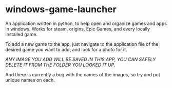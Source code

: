 # windows-game-launcher
An application written in python, to help open and organize games and apps in windows. Works for steam, origins, Epic Games, and every locally installed game.

To add a new game to the app, just navigate to the application file of the desired game you want to add, and look for a photo for it.


*ANY IMAGE YOU ADD WILL BE SAVED IN THIS APP, YOU CAN SAFELY DELETE IT FROM THE FOLDER YOU LOOKED IT UP.*

And there is currently a bug with the names of the images, so try and put unique names on each.
